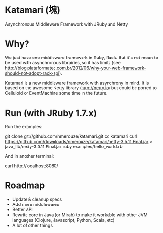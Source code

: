 # Katamari (塊)

Asynchronous Middleware Framework with JRuby and Netty

# Why?

We just have one middleware framework in Ruby, Rack. But it's not mean to be used with asynchronous librairies, so it has limits (see http://blog.plataformatec.com.br/2012/06/why-your-web-framework-should-not-adopt-rack-api).

Katamari is a new middleware framework with asynchrony in mind. It is based on the awesome Netty library (http://netty.io) but could be ported to Celluloid or EventMachine some time in the future.

# Run (with JRuby 1.7.x)

Run the examples:

git clone git://github.com/nmerouze/katamari.git
cd katamari
curl https://github.com/downloads/nmerouze/katamari/netty-3.5.11.Final.jar > java_lib/netty-3.5.11.Final.jar
ruby examples/hello_world.rb

And in another terminal:

curl http://localhost:8080/

# Roadmap

* Update & cleanup specs
* Add more middlewares
* Better API
* Rewrite core in Java (or Mirah) to make it workable with other JVM languages (Clojure, Javascript, Python, Scala, etc)
* A lot of other things